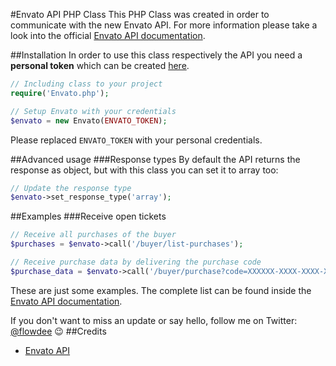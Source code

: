 #Envato API PHP Class
This PHP Class was created in order to communicate with the new Envato API.
For more information please take a look into the official [Envato API documentation](https://build.envato.com/api/ "Envato API documentation").

##Installation
In order to use this class respectively the API you need a **personal token** which can be created [here](https://build.envato.com/create-token/ "Create a token").

``` php
// Including class to your project
require('Envato.php');

// Setup Envato with your credentials
$envato = new Envato(ENVATO_TOKEN);
```

Please replaced <code>ENVATO_TOKEN</code> with your personal credentials.

##Advanced usage
###Response types
By default the API returns the response as object, but with this class you can set it to array too:
``` php
// Update the response type
$envato->set_response_type('array');
```

##Examples
###Receive open tickets
``` php
// Receive all purchases of the buyer
$purchases = $envato->call('/buyer/list-purchases');

// Receive purchase data by delivering the purchase code
$purchase_data = $envato->call('/buyer/purchase?code=XXXXXX-XXXX-XXXX-XXXX-XXXXXXXXXX');
```

These are just some examples. The complete list can be found inside the [Envato API documentation](https://build.envato.com/api/ "Envato API documentation").

If you don't want to miss an update or say hello, follow me on Twitter: [@flowdee](https://twitter.com/flowdee "@flowdee") :wink:
##Credits
* [Envato API](https://build.envato.com/ "Envato API")